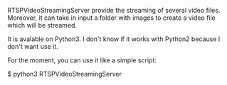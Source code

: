 RTSPVideoStreamingServer provide the streaming of several video files.
Moreover, it can take in input a folder with images to create a video file which will be streamed.

It is avalable on Python3. I don't know if it works with Python2 because I don't want use it.

For the moment, you can use it like a simple script:

$ python3 RTSPVideoStreamingServer <medias folder> <display mode of streaming url: console or file> <loop mode>


